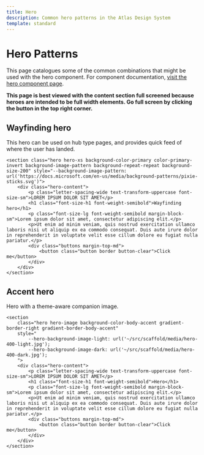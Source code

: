 ```yaml
---
title: Hero
description: Common hero patterns in the Atlas Design System
template: standard
---
```


# Hero Patterns

This page catalogues some of the common combinations that might be used with the hero component. For component documentation, [visit the hero component page](../components/hero.md).

**This page is best viewed with the content section full screened because heroes are intended to be full width elements. Go full screen by clicking the button in the top right corner.**

## Wayfinding hero

This hero can be used on hub type pages, and provides quick feed of where the user has landed.

```html-no-indent
<section class="hero hero-xs background-color-primary color-primary-invert background-image-pattern background-repeat-repeat background-size-200" style="--background-image-pattern: url('https://docs.microsoft.com/en-us/media/background-patterns/pixie-sticks.svg')">
	<div class="hero-content">
		<p class="letter-spacing-wide text-transform-uppercase font-size-sm">LOREM IPSUM DOLOR SIT AMET</p>
		<h1 class="font-size-h1 font-weight-semibold">Wayfinding hero</h1>
		<p class="font-size-lg font-weight-semibold margin-block-sm">Lorem ipsum dolor sit amet, consectetur adipiscing elit.</p>
		<p>Ut enim ad minim veniam, quis nostrud exercitation ullamco laboris nisi ut aliquip ex ea commodo consequat. Duis aute irure dolor in reprehenderit in voluptate velit esse cillum dolore eu fugiat nulla pariatur.</p>
		<div class="buttons margin-top-md">
			<button class="button border button-clear">Click me</button>
		</div>
	</div>
</section>
```

## Accent hero

Hero with a theme-aware companion image.

```html-no-indent
<section
    class="hero hero-image background-color-body-accent gradient-border-right gradient-border-body-accent"
    style="
        --hero-background-image-light: url('~/src/scaffold/media/hero-400-light.jpg');
        --hero-background-image-dark: url('~/src/scaffold/media/hero-400-dark.jpg');
    ">
	<div class="hero-content">
		<p class="letter-spacing-wide text-transform-uppercase font-size-sm">LOREM IPSUM DOLOR SIT AMET</p>
		<h1 class="font-size-h1 font-weight-semibold">Hero</h1>
		<p class="font-size-lg font-weight-semibold margin-block-sm">Lorem ipsum dolor sit amet, consectetur adipiscing elit.</p>
		<p>Ut enim ad minim veniam, quis nostrud exercitation ullamco laboris nisi ut aliquip ex ea commodo consequat. Duis aute irure dolor in reprehenderit in voluptate velit esse cillum dolore eu fugiat nulla pariatur.</p>
		<div class="buttons margin-top-md">
			<button class="button border button-clear">Click me</button>
		</div>
	</div>
</section>
```
